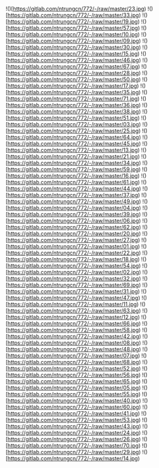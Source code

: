 !()[https://gitlab.com/ntrungcn/772/-/raw/master/23.jpg)
!()[https://gitlab.com/ntrungcn/772/-/raw/master/33.jpg)
!()[https://gitlab.com/ntrungcn/772/-/raw/master/19.jpg)
!()[https://gitlab.com/ntrungcn/772/-/raw/master/57.jpg)
!()[https://gitlab.com/ntrungcn/772/-/raw/master/10.jpg)
!()[https://gitlab.com/ntrungcn/772/-/raw/master/09.jpg)
!()[https://gitlab.com/ntrungcn/772/-/raw/master/30.jpg)
!()[https://gitlab.com/ntrungcn/772/-/raw/master/15.jpg)
!()[https://gitlab.com/ntrungcn/772/-/raw/master/46.jpg)
!()[https://gitlab.com/ntrungcn/772/-/raw/master/67.jpg)
!()[https://gitlab.com/ntrungcn/772/-/raw/master/28.jpg)
!()[https://gitlab.com/ntrungcn/772/-/raw/master/50.jpg)
!()[https://gitlab.com/ntrungcn/772/-/raw/master/17.jpg)
!()[https://gitlab.com/ntrungcn/772/-/raw/master/35.jpg)
!()[https://gitlab.com/ntrungcn/772/-/raw/master/71.jpg)
!()[https://gitlab.com/ntrungcn/772/-/raw/master/36.jpg)
!()[https://gitlab.com/ntrungcn/772/-/raw/master/38.jpg)
!()[https://gitlab.com/ntrungcn/772/-/raw/master/51.jpg)
!()[https://gitlab.com/ntrungcn/772/-/raw/master/03.jpg)
!()[https://gitlab.com/ntrungcn/772/-/raw/master/25.jpg)
!()[https://gitlab.com/ntrungcn/772/-/raw/master/64.jpg)
!()[https://gitlab.com/ntrungcn/772/-/raw/master/45.jpg)
!()[https://gitlab.com/ntrungcn/772/-/raw/master/13.jpg)
!()[https://gitlab.com/ntrungcn/772/-/raw/master/21.jpg)
!()[https://gitlab.com/ntrungcn/772/-/raw/master/34.jpg)
!()[https://gitlab.com/ntrungcn/772/-/raw/master/59.jpg)
!()[https://gitlab.com/ntrungcn/772/-/raw/master/16.jpg)
!()[https://gitlab.com/ntrungcn/772/-/raw/master/61.jpg)
!()[https://gitlab.com/ntrungcn/772/-/raw/master/44.jpg)
!()[https://gitlab.com/ntrungcn/772/-/raw/master/37.jpg)
!()[https://gitlab.com/ntrungcn/772/-/raw/master/49.jpg)
!()[https://gitlab.com/ntrungcn/772/-/raw/master/04.jpg)
!()[https://gitlab.com/ntrungcn/772/-/raw/master/39.jpg)
!()[https://gitlab.com/ntrungcn/772/-/raw/master/06.jpg)
!()[https://gitlab.com/ntrungcn/772/-/raw/master/62.jpg)
!()[https://gitlab.com/ntrungcn/772/-/raw/master/20.jpg)
!()[https://gitlab.com/ntrungcn/772/-/raw/master/27.jpg)
!()[https://gitlab.com/ntrungcn/772/-/raw/master/01.jpg)
!()[https://gitlab.com/ntrungcn/772/-/raw/master/22.jpg)
!()[https://gitlab.com/ntrungcn/772/-/raw/master/18.jpg)
!()[https://gitlab.com/ntrungcn/772/-/raw/master/54.jpg)
!()[https://gitlab.com/ntrungcn/772/-/raw/master/02.jpg)
!()[https://gitlab.com/ntrungcn/772/-/raw/master/32.jpg)
!()[https://gitlab.com/ntrungcn/772/-/raw/master/69.jpg)
!()[https://gitlab.com/ntrungcn/772/-/raw/master/31.jpg)
!()[https://gitlab.com/ntrungcn/772/-/raw/master/47.jpg)
!()[https://gitlab.com/ntrungcn/772/-/raw/master/11.jpg)
!()[https://gitlab.com/ntrungcn/772/-/raw/master/63.jpg)
!()[https://gitlab.com/ntrungcn/772/-/raw/master/12.jpg)
!()[https://gitlab.com/ntrungcn/772/-/raw/master/66.jpg)
!()[https://gitlab.com/ntrungcn/772/-/raw/master/58.jpg)
!()[https://gitlab.com/ntrungcn/772/-/raw/master/42.jpg)
!()[https://gitlab.com/ntrungcn/772/-/raw/master/08.jpg)
!()[https://gitlab.com/ntrungcn/772/-/raw/master/48.jpg)
!()[https://gitlab.com/ntrungcn/772/-/raw/master/07.jpg)
!()[https://gitlab.com/ntrungcn/772/-/raw/master/68.jpg)
!()[https://gitlab.com/ntrungcn/772/-/raw/master/52.jpg)
!()[https://gitlab.com/ntrungcn/772/-/raw/master/56.jpg)
!()[https://gitlab.com/ntrungcn/772/-/raw/master/65.jpg)
!()[https://gitlab.com/ntrungcn/772/-/raw/master/05.jpg)
!()[https://gitlab.com/ntrungcn/772/-/raw/master/55.jpg)
!()[https://gitlab.com/ntrungcn/772/-/raw/master/40.jpg)
!()[https://gitlab.com/ntrungcn/772/-/raw/master/60.jpg)
!()[https://gitlab.com/ntrungcn/772/-/raw/master/41.jpg)
!()[https://gitlab.com/ntrungcn/772/-/raw/master/53.jpg)
!()[https://gitlab.com/ntrungcn/772/-/raw/master/43.jpg)
!()[https://gitlab.com/ntrungcn/772/-/raw/master/24.jpg)
!()[https://gitlab.com/ntrungcn/772/-/raw/master/26.jpg)
!()[https://gitlab.com/ntrungcn/772/-/raw/master/70.jpg)
!()[https://gitlab.com/ntrungcn/772/-/raw/master/29.jpg)
!()[https://gitlab.com/ntrungcn/772/-/raw/master/14.jpg)
